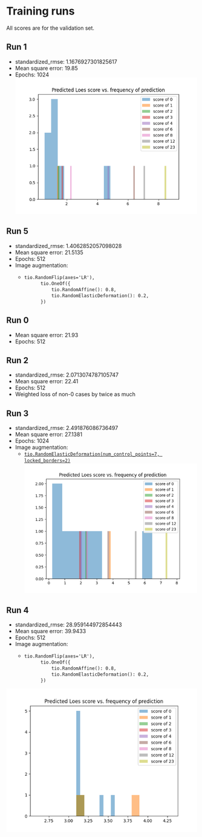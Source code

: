 # Training runs

All scores are for the validation set.

## Run 1
* standardized_rmse: 1.1676927301825617
* Mean square error: 19.85
* Epochs: 1024
![Loes score predictions](./loes_score_prediction_run01.png "Loes score predictions")

## Run 5
* standardized_rmse: 1.4062852057098028
* Mean square error: 21.5135
* Epochs: 512
* Image augmentation: 
    *     tio.RandomFlip(axes='LR'),
                tio.OneOf({
                    tio.RandomAffine(): 0.8,
                    tio.RandomElasticDeformation(): 0.2,
                })

## Run 0

* Mean square error: 21.93
* Epochs: 512

## Run 2

* standardized_rmse: 2.0713074787105747
* Mean square error: 22.41
* Epochs: 512
* Weighted loss of non-0 cases by twice as much

## Run 3

* standardized_rmse: 2.491876086736497
* Mean square error: 27.1381
* Epochs: 1024
* Image augmentation: 
    * [`tio.RandomElasticDeformation(num_control_points=7, locked_borders=2)`](https://torchio.readthedocs.io/transforms/augmentation.html#randomelasticdeformation)
![Loes score predictions](./loes_score_prediction_run03.png "Loes score predictions")

## Run 4

* standardized_rmse: 28.959144972854443
* Mean square error: 39.9433
* Epochs: 512
* Image augmentation: 
    *     tio.RandomFlip(axes='LR'),
                tio.OneOf({
                    tio.RandomAffine(): 0.8,
                    tio.RandomElasticDeformation(): 0.2,
                })

![Loes score predictions](./loes_score_prediction_run04.png "Loes score predictions")
